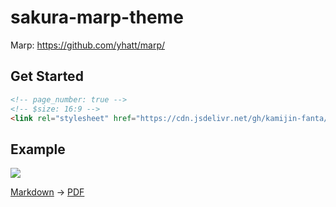 # sakura-marp-theme

Marp: https://github.com/yhatt/marp/

## Get Started

```md
<!-- page_number: true -->
<!-- $size: 16:9 -->
<link rel="stylesheet" href="https://cdn.jsdelivr.net/gh/kamijin-fanta/sakura-marp-theme@master/style.css">
```


## Example

![](./example/hello-sakura-marp-theme-1.png)

[Markdown](./example/hello-sakura-marp-theme.md) -> [PDF](./example/hello-sakura-marp-theme.pdf)
